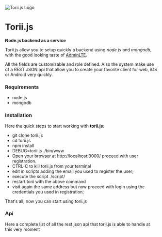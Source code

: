 ![Torii.js Logo](https://avatars3.githubusercontent.com/u/8542858?v=2&s=200)
# Torii.js
**Node.js backend as a service**

Torii.js allow you to setup quickly a backend using *node.js* and *mongodb*, with the good looking taste of [AdminLTE](https://github.com/almasaeed2010/AdminLTE).

All the fields are customizable and role defined. Also the system make use of a REST JSON api that allow you to create your favorite client for web, iOS or Android very quickly.

### Requirements
- node.js
- mongodb

### Installation
Here the quick steps to start working with **torii.js**:

- git clone torii.js 
- cd torii.js
- npm install
- DEBUG=torii.js ./bin/www
- Open your browser at http://localhost:3000/ proceed with user registration.
- CTRL-C to kill torii.js from your terminal
- edit in scripts adding the email you used to register the user;
- execute the script ./script/
- restart torii with the above command 
- visit again the same address but now proceed with login using the credentials you used in registration;

That's all, now you can start using torii.js



### Api
Here a complete list of all the rest json api that torii.js is able to handle at this very moment
